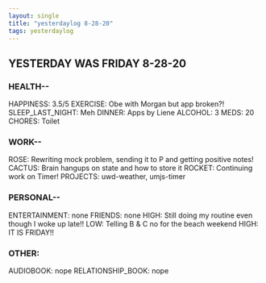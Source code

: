 ```yaml
---
layout: single
title: "yesterdaylog 8-28-20"
tags: yesterdaylog
---
```


## YESTERDAY WAS FRIDAY 8-28-20

### HEALTH--

HAPPINESS: 3.5/5
EXERCISE: Obe with Morgan but app broken?!
SLEEP_LAST_NIGHT: Meh
DINNER: Apps by Liene
ALCOHOL: 3
MEDS: 20
CHORES: Toilet

### WORK--

ROSE: Rewriting mock problem, sending it to P and getting positive notes!
CACTUS: Brain hangups on state and how to store it
ROCKET: Continuing work on Timer!
PROJECTS: uwd-weather, umjs-timer

### PERSONAL--

ENTERTAINMENT: none
FRIENDS: none
HIGH: Still doing my routine even though I woke up late!!
LOW: Telling B & C no for the beach weekend
HIGH: IT IS FRIDAY!!

### OTHER:

AUDIOBOOK: nope
RELATIONSHIP_BOOK: nope



